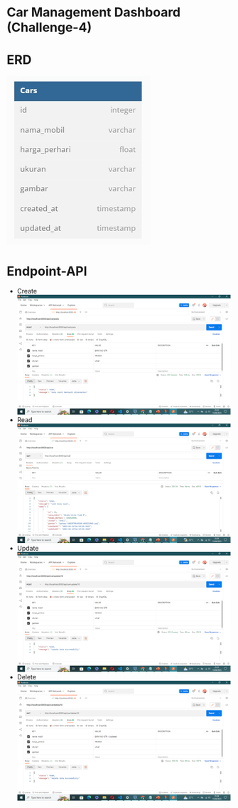 # Car Management Dashboard (Challenge-4)

# ERD
![ERD](https://github.com/ariyog/Car-Management-Dashboard/blob/fa5687dcab41bf06e2727119b2dbae557255447a/public/images/ERD.jpg?raw=true)

# Endpoint-API
* Create
![Create](https://github.com/ariyog/Car-Management-Dashboard/blob/fa5687dcab41bf06e2727119b2dbae557255447a/public/images/create.png?raw=true)
* Read
![Read](https://github.com/ariyog/Car-Management-Dashboard/blob/fa5687dcab41bf06e2727119b2dbae557255447a/public/images/read.png?raw=true)
* Update
![Update](https://github.com/ariyog/Car-Management-Dashboard/blob/fa5687dcab41bf06e2727119b2dbae557255447a/public/images/update.png?raw=true)
* Delete
![Delete](https://github.com/ariyog/Car-Management-Dashboard/blob/fa5687dcab41bf06e2727119b2dbae557255447a/public/images/delete.png?raw=true)
